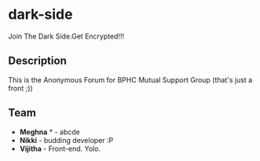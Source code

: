 # dark-side

Join The Dark Side.Get Encrypted!!!

## Description

This is the Anonymous Forum for BPHC Mutual Support Group (that's just a front ;))

## Team

* **Meghna** * - abcde
* **Nikki** - budding developer :P
* **Vijitha** - Front-end. Yolo.

